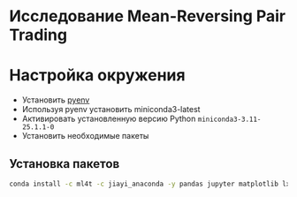 # Исследование Mean-Reversing Pair Trading

# Настройка окружения
- Установить [pyenv](https://github.com/pyenv/pyenv)
- Используя pyenv установить miniconda3-latest
- Активировать установленную версию Python `miniconda3-3.11-25.1.1-0`
- Установить необходимые пакеты

## Установка пакетов
```bash
conda install -c ml4t -c jiayi_anaconda -y pandas jupyter matplotlib lxml requests scipy statsmodels numba yfinance xlrd backtrader pyfolio-reloaded
```

